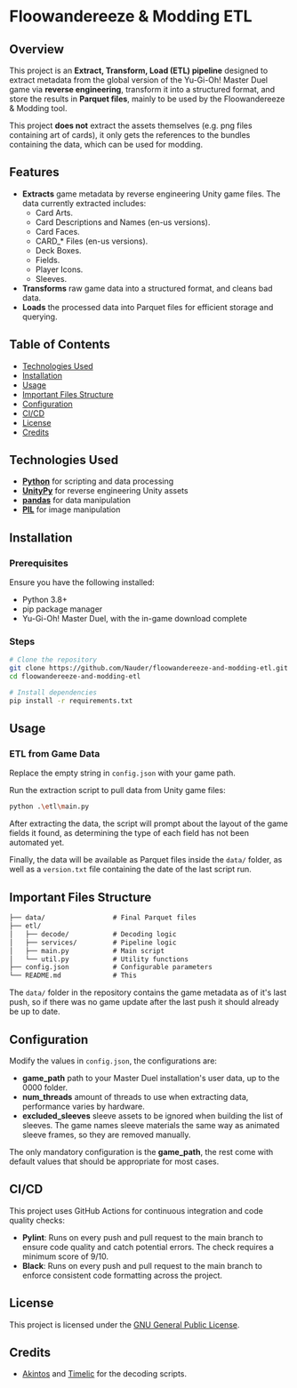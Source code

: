 # Floowandereeze & Modding ETL

## Overview

This project is an **Extract, Transform, Load (ETL) pipeline** designed to extract metadata from the global version of
the Yu-Gi-Oh! Master Duel game via **reverse engineering**, transform it into a structured format, and store the results
in **Parquet files**, mainly to be used by the Floowandereeze & Modding tool.

This project **does not** extract the assets themselves (e.g. png files containing art of cards), it only gets the
references to the bundles containing the data, which can be used for modding.

## Features

- **Extracts** game metadata by reverse engineering Unity game files. The data currently extracted includes:
  - Card Arts.
  - Card Descriptions and Names (en-us versions).
  - Card Faces.
  - CARD_* Files (en-us versions).
  - Deck Boxes.
  - Fields.
  - Player Icons.
  - Sleeves.
- **Transforms** raw game data into a structured format, and cleans bad data.
- **Loads** the processed data into Parquet files for efficient storage and querying.

## Table of Contents

- [Technologies Used](#technologies-used)
- [Installation](#installation)
- [Usage](#usage)
- [Important Files Structure](#important-files-structure)
- [Configuration](#configuration)
- [CI/CD](#cicd)
- [License](#license)
- [Credits](#credits)

## Technologies Used

- [**Python**](https://www.python.org/) for scripting and data processing
- [**UnityPy**](https://github.com/K0lb3/UnityPy) for reverse engineering Unity assets
- [**pandas**](https://pandas.pydata.org/) for data manipulation
- [**PIL**](https://pypi.org/project/pillow/) for image manipulation

## Installation

### Prerequisites

Ensure you have the following installed:

- Python 3.8+
- pip package manager
- Yu-Gi-Oh! Master Duel, with the in-game download complete

### Steps

```sh
# Clone the repository
git clone https://github.com/Nauder/floowandereeze-and-modding-etl.git
cd floowandereeze-and-modding-etl

# Install dependencies
pip install -r requirements.txt
```

## Usage

### ETL from Game Data

Replace the empty string in `config.json` with your game path.

Run the extraction script to pull data from Unity game files:

```sh
python .\etl\main.py
```

After extracting the data, the script will prompt about the layout of the game fields it found, as determining the type
of each field has not been automated yet.

Finally, the data will be available as Parquet files inside the `data/` folder, as well as a `version.txt` file
containing the date of the last script run.

## Important Files Structure

```txt
├── data/                 # Final Parquet files
├── etl/
│   ├── decode/           # Decoding logic
│   ├── services/         # Pipeline logic
│   ├── main.py           # Main script
│   └── util.py           # Utility functions
├── config.json           # Configurable parameters
└── README.md             # This
```

The `data/` folder in the repository contains the game metadata as of it's last push, so if there was no game update
after the last push it should already be up to date.

## Configuration

Modify the values in `config.json`, the configurations are:

- **game_path** path to your Master Duel installation's user data, up to the 0000 folder.
- **num_threads** amount of threads to use when extracting data, performance varies by hardware.
- **excluded_sleeves** sleeve assets to be ignored when building the list of sleeves. The game names sleeve materials
the same way as animated sleeve frames, so they are removed manually.

The only mandatory configuration is the **game_path**, the rest come with default values that should be appropriate for
most cases.

## CI/CD

This project uses GitHub Actions for continuous integration and code quality checks:

- **Pylint**: Runs on every push and pull request to the main branch to ensure code quality and catch potential errors.
The check requires a minimum score of 9/10.
- **Black**: Runs on every push and pull request to the main branch to enforce consistent code formatting across the
project.

## License

This project is licensed under the [GNU General Public License](LICENSE).

## Credits

- [Akintos](https://gist.github.com/akintos/04e2494c62184d2d4384078b0511673b)
and [Timelic](https://github.com/timelic/master-duel-chinese-translation-switch) for the decoding scripts.
